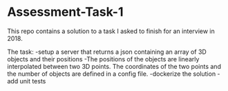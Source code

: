 # Assessment-Task-1
This repo contains a solution to a task I asked to finish for an interview in 2018.

The task:
-setup a server that returns a json containing an array of 3D objects and their positions
-The positions of the objects are linearly interpolated between two 3D points. The coordinates of the two points and the number of objects are defined in a config file.
-dockerize the solution
-add unit tests
